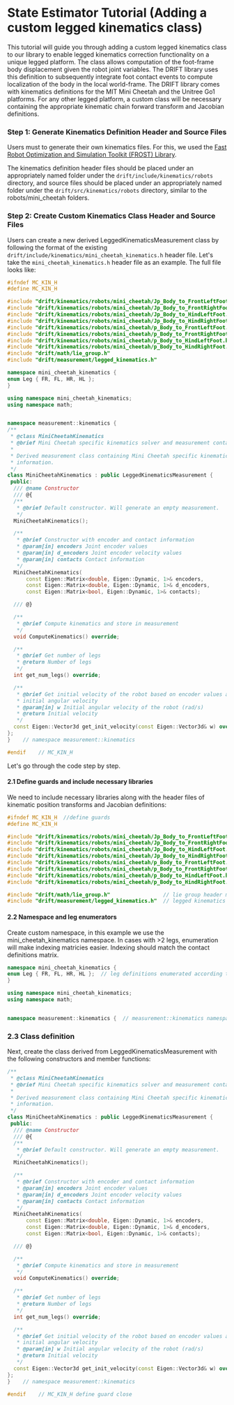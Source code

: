 # State Estimator Tutorial (Adding a custom legged kinematics class)

This tutorial will guide you through adding a custom legged kinematics class to our library to enable legged kinematics correction functionality on a unique legged platform. The class allows computation of the foot-frame body displacement given the robot joint variables. The DRIFT library uses this definition to subsequently integrate foot contact events to compute localization of the body in the local world-frame. The DRIFT library comes with kinematics definitions for the MIT Mini Cheetah and the Unitree Go1 platforms. For any other legged platform, a custom class will be necessary containing the appropriate kinematic chain forward transform and Jacobian definitions. 

### Step 1: Generate Kinematics Definition Header and Source Files
Users must to generate their own kinematics files. For this, we used the [Fast Robot Optimization and Simulation Toolkit (FROST) Library](http://ayonga.github.io/frost-dev/).

The kinematics definition header files should be placed under an appropriately named folder under the `drift/include/kinematics/robots` directory, and source files should be placed under an appropriately named folder under the `drift/src/kinematics/robots` directory, similar to the robots/mini_cheetah folders.

### Step 2: Create Custom Kinematics Class Header and Source Files
Users can create a new derived LeggedKinematicsMeasurement class by following the format of the existing `drift/include/kinematics/mini_cheetah_kinematics.h` header file. Let's take the `mini_cheetah_kinematics.h` header file as an example. The full file looks like:
```cpp
#ifndef MC_KIN_H
#define MC_KIN_H

#include "drift/kinematics/robots/mini_cheetah/Jp_Body_to_FrontLeftFoot.h"
#include "drift/kinematics/robots/mini_cheetah/Jp_Body_to_FrontRightFoot.h"
#include "drift/kinematics/robots/mini_cheetah/Jp_Body_to_HindLeftFoot.h"
#include "drift/kinematics/robots/mini_cheetah/Jp_Body_to_HindRightFoot.h"
#include "drift/kinematics/robots/mini_cheetah/p_Body_to_FrontLeftFoot.h"
#include "drift/kinematics/robots/mini_cheetah/p_Body_to_FrontRightFoot.h"
#include "drift/kinematics/robots/mini_cheetah/p_Body_to_HindLeftFoot.h"
#include "drift/kinematics/robots/mini_cheetah/p_Body_to_HindRightFoot.h"
#include "drift/math/lie_group.h"
#include "drift/measurement/legged_kinematics.h"

namespace mini_cheetah_kinematics {
enum Leg { FR, FL, HR, HL };
}

using namespace mini_cheetah_kinematics;
using namespace math;


namespace measurement::kinematics {
/**
 * @class MiniCheetahKinematics
 * @brief Mini Cheetah specific kinematics solver and measurement container
 *
 * Derived measurement class containing Mini Cheetah specific kinematics
 * information.
 */
class MiniCheetahKinematics : public LeggedKinematicsMeasurement {
 public:
  /// @name Constructor
  /// @{
  /**
   * @brief Default constructor. Will generate an empty measurement.
   */
  MiniCheetahKinematics();

  /**
   * @brief Constructor with encoder and contact information
   * @param[in] encoders Joint encoder values
   * @param[in] d_encoders Joint encoder velocity values
   * @param[in] contacts Contact information
   */
  MiniCheetahKinematics(
      const Eigen::Matrix<double, Eigen::Dynamic, 1>& encoders,
      const Eigen::Matrix<double, Eigen::Dynamic, 1>& d_encoders,
      const Eigen::Matrix<bool, Eigen::Dynamic, 1>& contacts);

  /// @}

  /**
   * @brief Compute kinematics and store in measurement
   */
  void ComputeKinematics() override;

  /**
   * @brief Get number of legs
   * @return Number of legs
   */
  int get_num_legs() override;

  /**
   * @brief Get initial velocity of the robot based on encoder values and
   * initial angular velocity
   * @param[in] w Initial angular velocity of the robot (rad/s)
   * @return Initial velocity
   */
  const Eigen::Vector3d get_init_velocity(const Eigen::Vector3d& w) override;
};
}    // namespace measurement::kinematics

#endif    // MC_KIN_H
```

Let's go through the code step by step.

#### 2.1 Define guards and include necessary libraries
We need to include necessary libraries along with the header files of kinematic position transforms and Jacobian definitions:
```cpp
#ifndef MC_KIN_H  //define guards
#define MC_KIN_H

#include "drift/kinematics/robots/mini_cheetah/Jp_Body_to_FrontLeftFoot.h"  // Jacobian Definitions
#include "drift/kinematics/robots/mini_cheetah/Jp_Body_to_FrontRightFoot.h"
#include "drift/kinematics/robots/mini_cheetah/Jp_Body_to_HindLeftFoot.h"
#include "drift/kinematics/robots/mini_cheetah/Jp_Body_to_HindRightFoot.h"
#include "drift/kinematics/robots/mini_cheetah/p_Body_to_FrontLeftFoot.h"   // position transforms
#include "drift/kinematics/robots/mini_cheetah/p_Body_to_FrontRightFoot.h"
#include "drift/kinematics/robots/mini_cheetah/p_Body_to_HindLeftFoot.h"
#include "drift/kinematics/robots/mini_cheetah/p_Body_to_HindRightFoot.h"

#include "drift/math/lie_group.h"                 // lie group header must be included
#include "drift/measurement/legged_kinematics.h"  // legged kinematics inherited class header must be included
```

#### 2.2 Namespace and leg enumerators
Create custom namespace, in this example we use the mini_cheetah_kinematics namespace.
In cases with >2 legs, enumeration will make indexing matricies easier. Indexing should match the contact definitions matrix.
```cpp
namespace mini_cheetah_kinematics {
enum Leg { FR, FL, HR, HL };  // leg definitions enumerated according to some intuitive scheme i.e. FR for "front right"
}

using namespace mini_cheetah_kinematics;
using namespace math;


namespace measurement::kinematics {  // measurement::kinematics namespace will be used for the class
```

### 2.3 Class definition
Next, create the class derived from LeggedKinematicsMeasurement with the following constructors and member functions:
```cpp
/**
 * @class MiniCheetahKinematics
 * @brief Mini Cheetah specific kinematics solver and measurement container
 *
 * Derived measurement class containing Mini Cheetah specific kinematics
 * information.
 */
class MiniCheetahKinematics : public LeggedKinematicsMeasurement {
 public:
  /// @name Constructor
  /// @{
  /**
   * @brief Default constructor. Will generate an empty measurement.
   */
  MiniCheetahKinematics();

  /**
   * @brief Constructor with encoder and contact information
   * @param[in] encoders Joint encoder values
   * @param[in] d_encoders Joint encoder velocity values
   * @param[in] contacts Contact information
   */
  MiniCheetahKinematics(
      const Eigen::Matrix<double, Eigen::Dynamic, 1>& encoders,
      const Eigen::Matrix<double, Eigen::Dynamic, 1>& d_encoders,
      const Eigen::Matrix<bool, Eigen::Dynamic, 1>& contacts);

  /// @}

  /**
   * @brief Compute kinematics and store in measurement
   */
  void ComputeKinematics() override;

  /**
   * @brief Get number of legs
   * @return Number of legs
   */
  int get_num_legs() override;

  /**
   * @brief Get initial velocity of the robot based on encoder values and
   * initial angular velocity
   * @param[in] w Initial angular velocity of the robot (rad/s)
   * @return Initial velocity
   */
  const Eigen::Vector3d get_init_velocity(const Eigen::Vector3d& w) override;
};
}    // namespace measurement::kinematics

#endif    // MC_KIN_H define guard close
```
